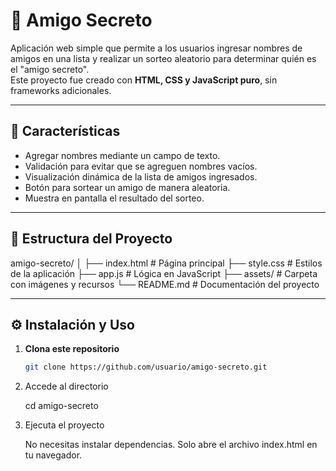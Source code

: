 # 🎁 Amigo Secreto

Aplicación web simple que permite a los usuarios ingresar nombres de amigos en una lista y realizar un sorteo aleatorio para determinar quién es el "amigo secreto".  
Este proyecto fue creado con **HTML, CSS y JavaScript puro**, sin frameworks adicionales.

---

## 🚀 Características

- Agregar nombres mediante un campo de texto.
- Validación para evitar que se agreguen nombres vacíos.
- Visualización dinámica de la lista de amigos ingresados.
- Botón para sortear un amigo de manera aleatoria.
- Muestra en pantalla el resultado del sorteo.

---

## 📂 Estructura del Proyecto


amigo-secreto/
│
├── index.html # Página principal
├── style.css # Estilos de la aplicación
├── app.js # Lógica en JavaScript
├── assets/ # Carpeta con imágenes y recursos
└── README.md # Documentación del proyecto


---

## ⚙️ Instalación y Uso

1. **Clona este repositorio**  
   ```bash
   git clone https://github.com/usuario/amigo-secreto.git

2. Accede al directorio

    cd amigo-secreto

3. Ejecuta el proyecto

    No necesitas instalar dependencias. Solo abre el archivo index.html en tu navegador.


